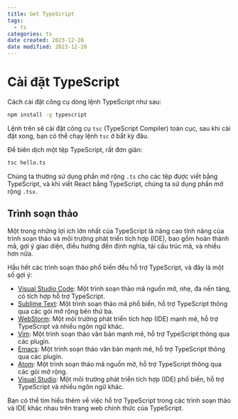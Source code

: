 ```yaml
---
title: Get TypeScript
tags:
  - ts
categories: ts
date created: 2023-12-28
date modified: 2023-12-28
---
```


# Cài đặt TypeScript

Cách cài đặt công cụ dòng lệnh TypeScript như sau:

```bash
npm install -g typescript
```

Lệnh trên sẽ cài đặt công cụ `tsc` (TypeScript Compiler) toàn cục, sau khi cài đặt xong, bạn có thể chạy lệnh `tsc` ở bất kỳ đâu.

Để biên dịch một tệp TypeScript, rất đơn giản:

```bash
tsc hello.ts
```

Chúng ta thường sử dụng phần mở rộng `.ts` cho các tệp được viết bằng TypeScript, và khi viết React bằng TypeScript, chúng ta sử dụng phần mở rộng `.tsx`.

## Trình soạn thảo

Một trong những lợi ích lớn nhất của TypeScript là nâng cao tính năng của trình soạn thảo và môi trường phát triển tích hợp (IDE), bao gồm hoàn thành mã, gợi ý giao diện, điều hướng đến định nghĩa, tái cấu trúc mã, và nhiều hơn nữa.

Hầu hết các trình soạn thảo phổ biến đều hỗ trợ TypeScript, và đây là một số gợi ý:

- [Visual Studio Code](https://code.visualstudio.com/): Một trình soạn thảo mã nguồn mở, nhẹ, đa nền tảng, có tích hợp hỗ trợ TypeScript.
- [Sublime Text](https://www.sublimetext.com/): Một trình soạn thảo mã phổ biến, hỗ trợ TypeScript thông qua các gói mở rộng bên thứ ba.
- [WebStorm](https://www.jetbrains.com/webstorm/): Một môi trường phát triển tích hợp (IDE) mạnh mẽ, hỗ trợ TypeScript và nhiều ngôn ngữ khác.
- [Vim](https://www.vim.org/): Một trình soạn thảo văn bản mạnh mẽ, hỗ trợ TypeScript thông qua các plugin.
- [Emacs](https://www.gnu.org/software/emacs/): Một trình soạn thảo văn bản mạnh mẽ, hỗ trợ TypeScript thông qua các plugin.
- [Atom](https://atom.io/): Một trình soạn thảo mã nguồn mở, hỗ trợ TypeScript thông qua các gói mở rộng.
- [Visual Studio](https://visualstudio.microsoft.com/): Một môi trường phát triển tích hợp (IDE) phổ biến, hỗ trợ TypeScript và nhiều ngôn ngữ khác.

Bạn có thể tìm hiểu thêm về việc hỗ trợ TypeScript trong các trình soạn thảo và IDE khác nhau trên trang web chính thức của TypeScript.
